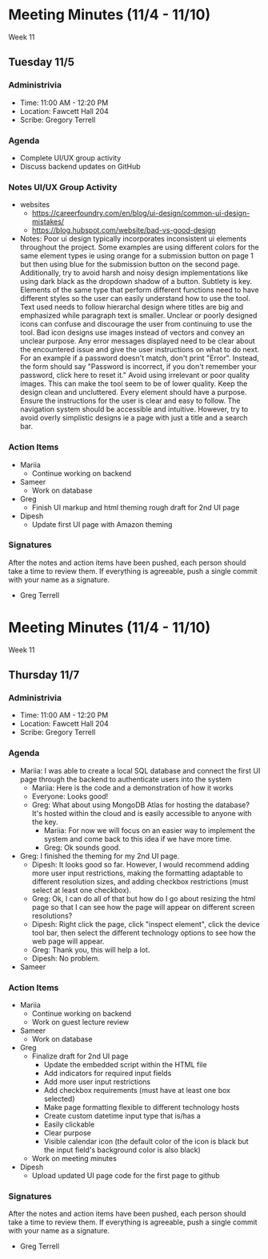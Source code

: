 # Meeting Minutes (11/4 - 11/10)
Week 11

##  Tuesday 11/5

### Administrivia
* Time: 11:00 AM - 12:20 PM
* Location: Fawcett Hall 204
* Scribe: Gregory Terrell

### Agenda
* Complete UI/UX group activity
* Discuss backend updates on GitHub

### Notes UI/UX Group Activity
* websites
  * https://careerfoundry.com/en/blog/ui-design/common-ui-design-mistakes/
  * https://blog.hubspot.com/website/bad-vs-good-design
* Notes:
Poor ui design typically incorporates inconsistent ui elements throughout the project. Some examples are using different colors for the same element types ie using orange for a submission button on page 1 but then using blue for the submission button on the second page. Additionally, try to avoid harsh and noisy design implementations like using dark black as the dropdown shadow of a button. Subtlety is key. Elements of the same type that perform different functions need to have different styles so the user can easily understand how to use the tool. Text used needs to follow hierarchal design where titles are big and emphasized while paragraph text is smaller. Unclear or poorly designed icons can confuse and discourage the user from continuing to use the tool. Bad icon designs use images instead of vectors and convey an unclear purpose. Any error messages displayed need to be clear about the encountered issue and give the user instructions on what to do next. For an example if a password doesn't match, don't print "Error". Instead, the form should say "Password is incorrect, if you don't remember your password, click here to reset it." Avoid using irrelevant or poor quality images. This can make the tool seem to be of lower quality. Keep the design clean and uncluttered. Every element should have a purpose. Ensure the instructions for the user is clear and easy to follow. The navigation system should be accessible and intuitive. However, try to avoid overly simplistic designs ie a page with just a title and a search bar.

### Action Items
* Mariia
  * Continue working on backend
* Sameer
  * Work on database
* Greg
  * Finish UI markup and html theming rough draft for 2nd UI page
* Dipesh
  * Update first UI page with Amazon theming  
### Signatures
After the notes and action items have been pushed, each person should take a time to review them. If everything is agreeable, push a single commit with your name as a signature. 
* Greg Terrell

# Meeting Minutes (11/4 - 11/10)
Week 11

##  Thursday 11/7

### Administrivia
* Time: 11:00 AM - 12:20 PM
* Location: Fawcett Hall 204
* Scribe: Gregory Terrell

### Agenda
* Mariia: I was able to create a local SQL database and connect the first UI page through the backend to authenticate users into the system
  * Mariia: Here is the code and a demonstration of how it works
  * Everyone: Looks good!
  * Greg: What about using MongoDB Atlas for hosting the database? It's hosted within the cloud and is easily accessible to anyone with the key.
    * Mariia: For now we will focus on an easier way to implement the system and come back to this idea if we have more time. 
    * Greg: Ok sounds good.
* Greg: I finished the theming for my 2nd UI page.
  * Dipesh: It looks good so far. However, I would recommend adding more user input restrictions, making the formatting adaptable to different resolution sizes, and adding checkbox restrictions (must select at least one checkbox).
  * Greg: Ok, I can do all of that but how do I go about resizing the html page so that I can see how the page will appear on different screen resolutions?
  * Dipesh: Right click the page, click "inspect element", click the device tool bar, then select the different technology options to see how the web page will appear.
  * Greg: Thank you, this will help a lot.
  * Dipesh: No problem.
* Sameer 



### Action Items
* Mariia
  * Continue working on backend
  * Work on guest lecture review
* Sameer
  * Work on database
* Greg
  * Finalize draft for 2nd UI page
    *  Update the embedded script within the HTML file
    *  Add indicators for required input fields
    *  Add more user input restrictions
    *  Add checkbox requirements (must have at least one box selected)
    *  Make page formatting flexible to different technology hosts
    *  Create custom datetime input type that is/has a
      * Easily clickable
      * Clear purpose
      * Visible calendar icon (the default color of the icon is black but the input field's background color is also black)
  * Work on meeting minutes
* Dipesh
  * Upload updated UI page code for the first page to github
### Signatures
After the notes and action items have been pushed, each person should take a time to review them. If everything is agreeable, push a single commit with your name as a signature. 
* Greg Terrell



